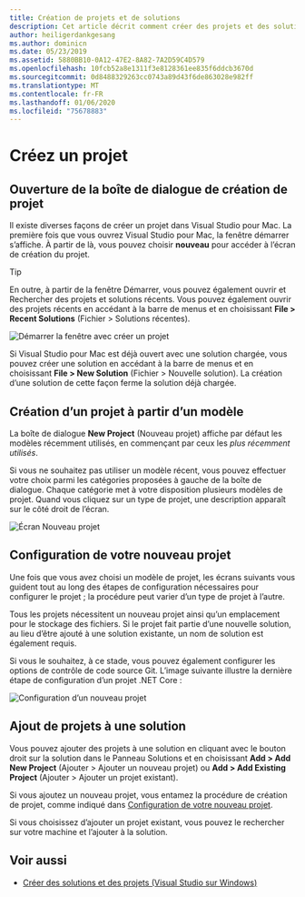 ```yaml
---
title: Création de projets et de solutions
description: Cet article décrit comment créer des projets et des solutions dans Visual Studio pour Mac
author: heiligerdankgesang
ms.author: dominicn
ms.date: 05/23/2019
ms.assetid: 5880BB10-0A12-47E2-8A82-7A2D59C4D579
ms.openlocfilehash: 10fcb52a8e1311f3e8128361ee835f6ddcb3670d
ms.sourcegitcommit: 0d8488329263cc0743a89d43f6de863028e982ff
ms.translationtype: MT
ms.contentlocale: fr-FR
ms.lasthandoff: 01/06/2020
ms.locfileid: "75678883"
---
```

# <a name="create-a-new-project"></a>Créez un projet

## <a name="opening-the-project-creation-dialog"></a>Ouverture de la boîte de dialogue de création de projet

Il existe diverses façons de créer un projet dans Visual Studio pour Mac. La première fois que vous ouvrez Visual Studio pour Mac, la fenêtre démarrer s’affiche. À partir de là, vous pouvez choisir **nouveau** pour accéder à l’écran de création du projet.

> [!TIP]
> En outre, à partir de la fenêtre Démarrer, vous pouvez également ouvrir et Rechercher des projets et solutions récents. Vous pouvez également ouvrir des projets récents en accédant à la barre de menus et en choisissant **File > Recent Solutions** (Fichier > Solutions récentes).

![Démarrer la fenêtre avec créer un projet](media/first-run-project.png)

Si Visual Studio pour Mac est déjà ouvert avec une solution chargée, vous pouvez créer une solution en accédant à la barre de menus et en choisissant **File > New Solution** (Fichier > Nouvelle solution). La création d’une solution de cette façon ferme la solution déjà chargée.

## <a name="creating-a-new-project-from-a-template"></a>Création d’un projet à partir d’un modèle

La boîte de dialogue **New Project** (Nouveau projet) affiche par défaut les modèles récemment utilisés, en commençant par ceux les *plus récemment utilisés*.

Si vous ne souhaitez pas utiliser un modèle récent, vous pouvez effectuer votre choix parmi les catégories proposées à gauche de la boîte de dialogue. Chaque catégorie met à votre disposition plusieurs modèles de projet. Quand vous cliquez sur un type de projet, une description apparaît sur le côté droit de l’écran.

![Écran Nouveau projet](media/project-creation-screen.png)

## <a name="configuring-your-new-project"></a>Configuration de votre nouveau projet

Une fois que vous avez choisi un modèle de projet, les écrans suivants vous guident tout au long des étapes de configuration nécessaires pour configurer le projet ; la procédure peut varier d’un type de projet à l’autre.

Tous les projets nécessitent un nouveau projet ainsi qu’un emplacement pour le stockage des fichiers. Si le projet fait partie d’une nouvelle solution, au lieu d’être ajouté à une solution existante, un nom de solution est également requis.

Si vous le souhaitez, à ce stade, vous pouvez également configurer les options de contrôle de code source Git. L’image suivante illustre la dernière étape de configuration d’un projet .NET Core :

![Configuration d’un nouveau projet](media/configure-new-project.png)

## <a name="adding-additional-projects-to-a-solution"></a>Ajout de projets à une solution

Vous pouvez ajouter des projets à une solution en cliquant avec le bouton droit sur la solution dans le Panneau Solutions et en choisissant **Add > Add New Project** (Ajouter > Ajouter un nouveau projet) ou **Add > Add Existing Project** (Ajouter > Ajouter un projet existant).

Si vous ajoutez un nouveau projet, vous entamez la procédure de création de projet, comme indiqué dans [Configuration de votre nouveau projet](#configuring-your-new-project).

Si vous choisissez d’ajouter un projet existant, vous pouvez le rechercher sur votre machine et l’ajouter à la solution.

## <a name="see-also"></a>Voir aussi

- [Créer des solutions et des projets (Visual Studio sur Windows)](/visualstudio/ide/creating-solutions-and-projects)
